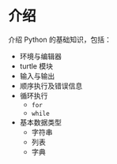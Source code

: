 # 介绍

介绍 Python 的基础知识，包括：

* 环境与编辑器
* turtle 模块 
* 输入与输出
* 顺序执行及错误信息
* 循环执行
    * `for`
    * `while`
* 基本数据类型
    * 字符串
    * 列表
    * 字典

